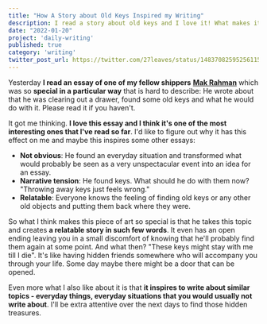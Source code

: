 ```yaml
---
title: "How A Story about Old Keys Inspired my Writing"
description: I read a story about old keys and I love it! What makes it so special?
date: "2022-01-20"
project: 'daily-writing'
published: true
category: 'writing'
twitter_post_url: https://twitter.com/27leaves/status/1483708259525611520
---
```


Yesterday **I read an essay of one of my fellow shippers** [**Mak Rahman**](https://twitter.com/mak_r_/status/1483814960597770247)  which was so  **special in a particular way** that is hard to describe: He wrote about that he was clearing out a drawer, found some old keys and what he would do with it. Please read it if you haven't.

It got me thinking.  **I love this essay and I think it's one of the most interesting ones that I've read so far**. I'd like to figure out why it has this effect on me and maybe this inspires some other essays:

-   **Not obvious**: He found an everyday situation and transformed what would probably be seen as a very unspectacular event into an idea for an essay.
-   **Narrative tension**: He found keys. What should he do with them now? "Throwing away keys just feels wrong."
-   **Relatable**: Everyone knows the feeling of finding old keys or any other old objects and putting them back where they were.

So what I think makes this piece of art so special is that he takes this topic and creates  **a relatable story in such few words**. It even has an open ending leaving you in a small discomfort of knowing that he'll probably find them again at some point. And what then? "These keys might stay with me till I die". It's like having hidden friends somewhere who will accompany you through your life. Some day maybe there might be a door that can be opened.

Even more what I also like about it is that  **it inspires to write about similar topics - everyday things, everyday situations that you would usually not write about**. I'll be extra attentive over the next days to find those hidden treasures.